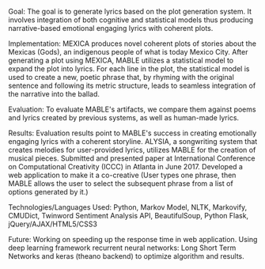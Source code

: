 Goal: The goal is to generate lyrics based on the plot generation system. It involves integration of both cognitive and statistical models thus producing narrative-based emotional engaging lyrics with coherent plots. 

Implementation: MEXICA produces novel coherent plots of stories about the Mexicas (Gods), an indigenous people of what is today Mexico City. After generating a plot using MEXICA, MABLE utilizes a statistical model to expand the plot into lyrics. For each line in the plot, the statistical model is used to create a new, poetic phrase that, by rhyming with the original sentence and following its metric structure, leads to seamless integration of the narrative into the ballad.

Evaluation: To evaluate MABLE's artifacts, we compare them against poems and lyrics created by previous systems,
as well as human-made lyrics. 

Results: Evaluation results point to MABLE's success in creating emotionally engaging lyrics with a coherent storyline.
ALYSIA, a songwriting system that creates melodies for user-provided lyrics, utilizes MABLE for the creation of musical pieces. Submitted and presented paper at International Conference on Computational Creativity (ICCC) in Atlanta in June 2017. Developed a web application to make it a co-creative (User types one phrase, then MABLE allows the user to select the subsequent phrase from a list of options generated by it.)

Technologies/Languages Used: Python, Markov Model, NLTK, Markovify, CMUDict, Twinword Sentiment Analysis API, BeautifulSoup, Python Flask, jQuery/AJAX/HTML5/CSS3

Future: Working on speeding up the response time in web application. Using deep learning framework recurrent neural networks: Long Short Term Networks and keras (theano backend) to optimize algorithm and results.

